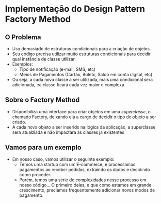 # Implementação do Design Pattern Factory Method

## O Problema
  - Uso demasiado de estruturas condicionais para a criação de objetos.
  - Seu código precisa utilizar muito estruturas condicionais para decidir qual instância de classe utilizar.
  - Exemplos:
    * Tipo de notificação (e-mail, SMS, etc)
    * Meios de Pagamentos (Cartão, Boleto, Saldo em conta digital, etc)
  - Ou seja, a cada nova classe a ser utilizada, mais uma condicional sera adicionada, ea classe ficará cada vez maior e complexa.

## Sobre o Factory Method
  - Disponibiliza uma interface para criar objetos em uma *superclasse*, o chamado Factory, deixando ela a cargo de decidir o tipo de objeto a ser criado.
  - A cada novo objeto a ser inserido na lógica da aplicação, a superclasse sera atualziada e não impactara as classes ja existentes.

## Vamos para um exemplo 
  - Em nosso caso, vamos utilizar o seguinte exemplo:
    * Temos uma startup com um E-commerce, e processamos pagamentos ao receber pedidos, extraindo os dados e decidindo como proceder.
    * Porém, temos uma série de complexidades nesse processo em nosso código... O primeiro deles, e que como estamos em grande crescimento, preciamos frequentemente adicionar novos modos de pagamento.